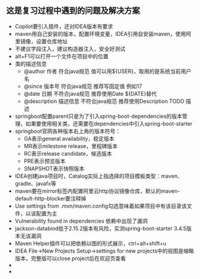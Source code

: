 ## 这是复习过程中遇到的问题及解决方案

- Copilot要引入插件，还对IDEA版本有要求
- maven用自己安装的版本，配置环境变量，IDEA引用自安装maven，使用阿里镜像，设置仓库地址
- 不建议字段注入，建议构造器注入，安全好测试
- alt+F1可以打开一个文件在项目中的位置
- 类的描述信息
  - @author 作者 符合java规范 值可以用${USER}，取用的是系统当前用户名
  - @since 版本号 符合java规范 推荐写固定值 例如17
  - @date 日期 不符合java规范 推荐使用Date ${DATE}替代
  - @description 描述信息 不符合java规范 推荐使用Description TODO 描述
- springboot配置parent只是为了引入spring-boot-dependencies的版本管理，如果要使用相关类，还需要在dependencies中引入spring-boot-starter
- springboot官网各种版本右上角的版本符号： 
  - GA表示general availability，稳定版本
  - MR表示milestone release，里程碑版本
  - RC表示release candidate，候选版本
  - PRE表示预览版本
  - SNAPSHOT表示快照版本
- IDEA创建java项目时，Catalog实际上指选择的项目模板类型：maven、gradle、javafx等
- maven要在mirror标签内配置阿里云http协议镜像仓库，默认的maven-default-http-blocker要注释掉
- Use settings from .mvn/maven.config勾选意味着如果项目中有该目录该文件，以该配置为主
- Vulnerability found in dependencies 依赖中出现了漏洞
- jackson-databind低于2.15.2版本有风险，实测spring-boot-starter 3.4.5版本无该漏洞
- Maven Helper插件可以把依赖以图的形式展示，ctrl+alt+shift+u
- IDEA File->New Projects Setup->settings for new projects中的视图是缩略版本，完整版可以close project后在欢迎页查看
- 
- 

